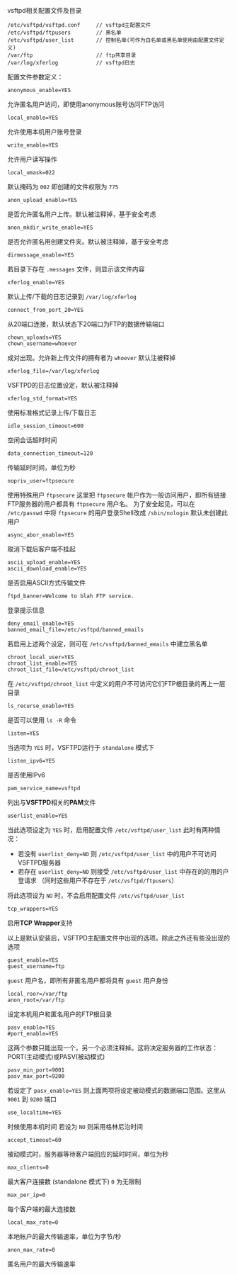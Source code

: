 vsftpd相关配置文件及目录
```
/etc/vsftpd/vsftpd.conf		// vsftpd主配置文件
/etc/vsftpd/ftpusers		// 黑名单
/etc/vsftpd/user_list		// 控制名单(可作为白名单或黑名单使用由配置文件定义)
/var/ftp					// ftp共享目录
/var/log/xferlog			// vsftpd日志
```

配置文件参数定义：

```
anonymous_enable=YES
```
允许匿名用户访问，即使用anonymous账号访问FTP访问

```
local_enable=YES
```
允许使用本机用户账号登录

```
write_enable=YES
```
允许用户读写操作

```
local_umask=022
```
默认掩码为 `002` 即创建的文件权限为 `775`

```
anon_upload_enable=YES
```
是否允许匿名用户上传。默认被注释掉，基于安全考虑

```
anon_mkdir_write_enable=YES
```
是否允许匿名用创建文件夹。默认被注释掉，基于安全考虑

```
dirmessage_enable=YES
```
若目录下存在 `.messages` 文件，则显示该文件内容

```
xferlog_enable=YES
```
默认上传/下载的日志记录到 `/var/log/xferlog`

```
connect_from_port_20=YES
```
从20端口连接，默认状态下20端口为FTP的数据传输端口

```
chown_uploads=YES
chown_username=whoever
```
成对出现。允许新上传文件的拥有者为 `whoever` 默认注被释掉

```
xferlog_file=/var/log/xferlog
```
VSFTPD的日志位置设定，默认被注释掉

```
xferlog_std_format=YES
```
使用标准格式记录上传/下载日志

```
idle_session_timeout=600
```
空闲会话超时时间

```
data_connection_timeout=120
```
传输延时时间，单位为秒

```
nopriv_user=ftpsecure
```
使用特殊用户 `ftpsecure` 这里把 `ftpsecure` 帐户作为一般访问用户，即所有链接FTP服务器的用户都具有 `ftpsecure` 用户名。
为了安全起见，可以在 `/etc/passwd` 中将 `ftpsecure` 的用户登录Shell改成 `/sbin/nologin` 默认未创建此用户

```
async_abor_enable=YES
```
取消下载后客户端不挂起

```
ascii_upload_enable=YES
ascii_download_enable=YES
```
是否启用ASCII方式传输文件

```
ftpd_banner=Welcome to blah FTP service.
```
登录提示信息

```
deny_email_enable=YES
banned_email_file=/etc/vsftpd/banned_emails
```
若启用上述两个设定，则可在 `/etc/vsftpd/banned_emails` 中建立黑名单

```
chroot_local_user=YES
chroot_list_enable=YES
chroot_list_file=/etc/vsftpd/chroot_list
```
在 `/etc/vsftpd/chroot_list` 中定义的用户不可访问它们FTP根目录的再上一层目录

```
ls_recurse_enable=YES
```
是否可以使用 `ls -R` 命令

```
listen=YES
```
当选项为 `YES` 时，VSFTPD运行于 `standalone` 模式下

```
listen_ipv6=YES
```
是否使用IPv6

```
pam_service_name=vsftpd
```
列出与**VSFTPD**相关的**PAM**文件

```
userlist_enable=YES
```
当此选项设定为 `YES` 时，启用配置文件 `/etc/vsftpd/user_list` 
此时有两种情况：
* 若没有 `userlist_deny=NO` 则 `/etc/vsftpd/user_list` 中的用户不可访问VSFTPD服务器
* 若存在 `userlist_deny=NO` 则接受 `/etc/vsftpd/user_list` 中存在的的用的户登请求
（同时这些用户不存在于 `/etc/vsftpd/ftpusers`）

将此选项设为 `NO` 时，不会启用配置文件 `/etc/vsftpd/user_list`

```
tcp_wrappers=YES
```
启用**TCP Wrapper**支持

以上是默认安装后，VSFTPD主配置文件中出现的选项。除此之外还有些没出现的选项

```
guest_enable=YES
guest_username=ftp
```
`guest` 用户名，即所有非匿名用户都将具有 `guest` 用户身份

```
local_roor=/var/ftp
anon_root=/var/ftp
```
设定本机用户和匿名用户的FTP根目录

```
pasv_enable=YES
#port_enable=YES
```
这两个参数只能出现一个，另一个必须注释掉。这将决定服务器的工作状态：PORT(主动模式)或PASV(被动模式)

```
pasv_min_port=9001
pasv_max_port=9200
```
若设定了 `pasv_enable=YES` 则上面两项将设定被动模式的数据端口范围。这里从 `9001` 到 `9200` 端口

```
use_localtime=YES
```
时候使用本机时间 若设为 `NO` 则采用格林尼治时间

```
accept_timeout=60
```
被动模式时，服务器等待客户端回应的延时时间，单位为秒

```
max_clients=0
```
最大客户连接数 (standalone 模式下) `0` 为无限制

```
max_per_ip=0
```
每个客户端的最大连接数

```
local_max_rate=0
```
本地帐户的最大传输速率，单位为字节/秒

```
anon_max_rate=0
```
匿名用户的最大传输速率

